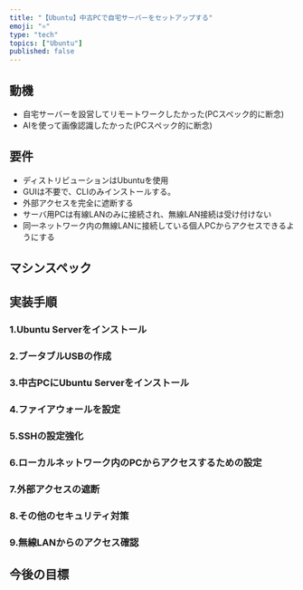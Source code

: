 ```yaml
---
title: "【Ubuntu】中古PCで自宅サーバーをセットアップする"
emoji: "⚛️"
type: "tech"
topics: ["Ubuntu"]
published: false
---
```

## 動機
- 自宅サーバーを設営してリモートワークしたかった(PCスペック的に断念)
- AIを使って画像認識したかった(PCスペック的に断念)

## 要件
- ディストリビューションはUbuntuを使用
- GUIは不要で、CLIのみインストールする。
- 外部アクセスを完全に遮断する
- サーバ用PCは有線LANのみに接続され、無線LAN接続は受け付けない
- 同一ネットワーク内の無線LANに接続している個人PCからアクセスできるようにする

## マシンスペック

## 実装手順

### 1.Ubuntu Serverをインストール

### 2.ブータブルUSBの作成

### 3.中古PCにUbuntu Serverをインストール

### 4.ファイアウォールを設定

### 5.SSHの設定強化

### 6.ローカルネットワーク内のPCからアクセスするための設定

### 7.外部アクセスの遮断

### 8.その他のセキュリティ対策

### 9.無線LANからのアクセス確認

## 今後の目標